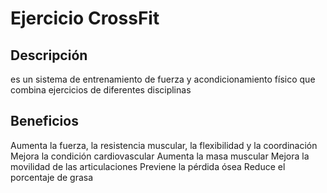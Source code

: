 # Ejercicio CrossFit
## Descripción
es un sistema de entrenamiento de fuerza y acondicionamiento físico que combina ejercicios de diferentes disciplinas
## Beneficios
Aumenta la fuerza, la resistencia muscular, la flexibilidad y la coordinación
Mejora la condición cardiovascular
Aumenta la masa muscular
Mejora la movilidad de las articulaciones
Previene la pérdida ósea
Reduce el porcentaje de grasa

